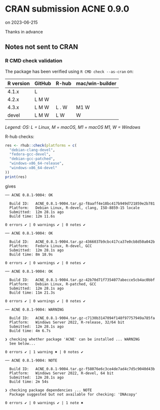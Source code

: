 # CRAN submission ACNE 0.9.0

on 2023-06-215

Thanks in advance


## Notes not sent to CRAN

### R CMD check validation

The package has been verified using `R CMD check --as-cran` on:

| R version     | GitHub | R-hub | mac/win-builder |
| ------------- | ------ | ----- | --------------- |
| 4.1.x         | L      |       |                 |
| 4.2.x         | L M W  |       |                 |
| 4.3.x         | L M W  | L . W | M1 W            |
| devel         | L M W  | L   W |    W            |

*Legend: OS: L = Linux, M = macOS, M1 = macOS M1, W = Windows*


R-hub checks:

```r
res <- rhub::check(platforms = c(
  "debian-clang-devel", 
  "fedora-gcc-devel",
  "debian-gcc-patched", 
  "windows-x86_64-release",
  "windows-x86_64-devel"
))
print(res)
```

gives

```
── ACNE 0.8.1-9004: OK

  Build ID:   ACNE_0.8.1-9004.tar.gz-f8aaff4e18bc417b949d721859e2b781
  Platform:   Debian Linux, R-devel, clang, ISO-8859-15 locale
  Submitted:  12m 28.1s ago
  Build time: 12m 11.6s

0 errors ✔ | 0 warnings ✔ | 0 notes ✔

── ACNE 0.8.1-9004: OK

  Build ID:   ACNE_0.8.1-9004.tar.gz-4366037b9cbc417ca37e0cb8d50a042b
  Platform:   Fedora Linux, R-devel, GCC
  Submitted:  12m 28.1s ago
  Build time: 8m 18.9s

0 errors ✔ | 0 warnings ✔ | 0 notes ✔

── ACNE 0.8.1-9004: OK

  Build ID:   ACNE_0.8.1-9004.tar.gz-42b70d71f7354077abecce5cb4ac0bbf
  Platform:   Debian Linux, R-patched, GCC
  Submitted:  12m 28.1s ago
  Build time: 11m 21.3s

0 errors ✔ | 0 warnings ✔ | 0 notes ✔

── ACNE 0.8.1-9004: WARNING

  Build ID:   ACNE_0.8.1-9004.tar.gz-c7130b3147094f148f97757949a785fa
  Platform:   Windows Server 2022, R-release, 32/64 bit
  Submitted:  12m 28.1s ago
  Build time: 4m 6.7s

❯ checking whether package 'ACNE' can be installed ... WARNING
  See below...

0 errors ✔ | 1 warning ✖ | 0 notes ✔

── ACNE 0.8.1-9004: NOTE

  Build ID:   ACNE_0.8.1-9004.tar.gz-f58076e6c3ce4de7ad4c7d5c9040d43b
  Platform:   Windows Server 2022, R-devel, 64 bit
  Submitted:  12m 28.1s ago
  Build time: 2m 54s

❯ checking package dependencies ... NOTE
  Package suggested but not available for checking: 'DNAcopy'

0 errors ✔ | 0 warnings ✔ | 1 note ✖
```
